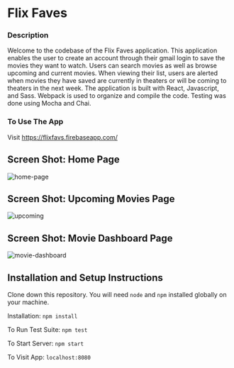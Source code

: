 # Flix Faves

### Description

Welcome to the codebase of the Flix Faves application. This application enables the user to create an account through 
their gmail login to save the movies they want to watch. Users can search movies as well as browse upcoming and current movies. 
When viewing their list, users are alerted when movies they have saved are currently in theaters or will be coming to theaters in the next week.
The application is built with React, Javascript, and Sass. Webpack is used to organize and compile the code. Testing was done using Mocha and Chai. 

### To Use The App
Visit https://flixfavs.firebaseapp.com/

## Screen Shot: Home Page
![home-page](https://cloud.githubusercontent.com/assets/18074889/21858993/3b5a1818-d7e8-11e6-9037-e437387fd717.jpg)

## Screen Shot: Upcoming Movies Page
![upcoming](https://cloud.githubusercontent.com/assets/18074889/21859012/4a970bf6-d7e8-11e6-988d-ead040c0d745.jpg)

## Screen Shot: Movie Dashboard Page
![movie-dashboard](https://cloud.githubusercontent.com/assets/18074889/21859015/4c95651a-d7e8-11e6-8bda-8e66c763c75f.jpg)

## Installation and Setup Instructions

Clone down this repository. You will need `node` and `npm` installed globally on your machine.  

Installation: `npm install`  

To Run Test Suite:  `npm test`  

To Start Server: `npm start`  

To Visit App: `localhost:8080`  
 
